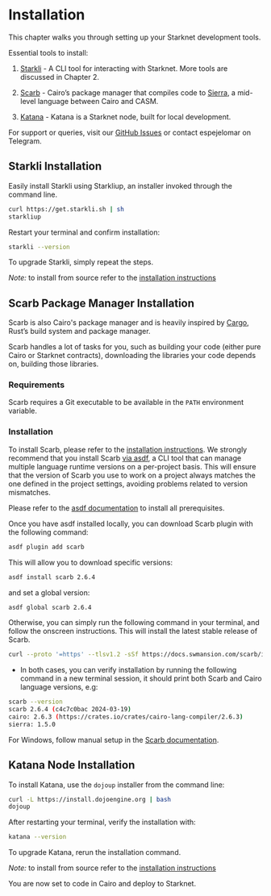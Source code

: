 # Installation

This chapter walks you through setting up your Starknet development
tools.

Essential tools to install:

1.  [Starkli](https://github.com/xJonathanLEI/starkli) - A CLI tool for
    interacting with Starknet. More tools are discussed in Chapter 2.

2.  [Scarb](https://github.com/software-mansion/scarb) - Cairo’s package
    manager that compiles code to [Sierra](https://docs.starknet.io/documentation/architecture_and_concepts/Smart_Contracts/cairo-and-sierra), a mid-level language between
    Cairo and CASM.

3.  [Katana](https://book.dojoengine.org/toolchain/katana) - Katana is a Starknet node, built for local development.

For support or queries, visit our [GitHub
Issues](https://github.com/starknet-edu/starknetbook/issues) or contact
espejelomar on Telegram.

## Starkli Installation

Easily install Starkli using Starkliup, an installer invoked through the
command line.

```bash
curl https://get.starkli.sh | sh
starkliup
```

Restart your terminal and confirm installation:

```bash
starkli --version
```

To upgrade Starkli, simply repeat the steps.

_Note:_ to install from source refer to the [installation instructions](https://book.starkli.rs/installation#install-from-source)

## Scarb Package Manager Installation

Scarb is also Cairo's package manager and is heavily inspired by [Cargo](https://doc.rust-lang.org/cargo/),
Rust’s build system and package manager.

Scarb handles a lot of tasks for you, such as building your code (either pure Cairo or Starknet contracts),
downloading the libraries your code depends on, building those libraries.

### Requirements

Scarb requires a Git executable to be available in the `PATH` environment variable.

### Installation

To install Scarb, please refer to the [installation instructions](https://docs.swmansion.com/scarb/download).
We strongly recommend that you install
Scarb [via asdf](https://docs.swmansion.com/scarb/download.html#install-via-asdf), a CLI tool that can manage
multiple language runtime versions on a per-project basis.
This will ensure that the version of Scarb you use to work on a project always matches the one defined in the
project settings, avoiding problems related to version mismatches.

Please refer to the [asdf documentation](https://asdf-vm.com/guide/getting-started.html) to install all
prerequisites.

Once you have asdf installed locally, you can download Scarb plugin with the following command:

```bash
asdf plugin add scarb
```

This will allow you to download specific versions:

```bash
asdf install scarb 2.6.4
```

and set a global version:

```bash
asdf global scarb 2.6.4
```

Otherwise, you can simply run the following command in your terminal, and follow the onscreen instructions. This
will install the latest stable release of Scarb.

```bash
curl --proto '=https' --tlsv1.2 -sSf https://docs.swmansion.com/scarb/install.sh | sh
```

- In both cases, you can verify installation by running the following command in a new terminal session, it should print both Scarb and Cairo language versions, e.g:

```bash
scarb --version
scarb 2.6.4 (c4c7c0bac 2024-03-19)
cairo: 2.6.3 (https://crates.io/crates/cairo-lang-compiler/2.6.3)
sierra: 1.5.0
```

For Windows, follow manual setup in the [Scarb
documentation](https://docs.swmansion.com/scarb/download.html#windows).

## Katana Node Installation

To install Katana, use the `dojoup` installer from the command line:

```bash
curl -L https://install.dojoengine.org | bash
dojoup
```

After restarting your terminal, verify the installation with:

```bash
katana --version
```

To upgrade Katana, rerun the installation command.

_Note:_ to install from source refer to the [installation instructions](https://book.dojoengine.org/toolchain/katana#installing-from-source)

You are now set to code in Cairo and deploy to Starknet.
